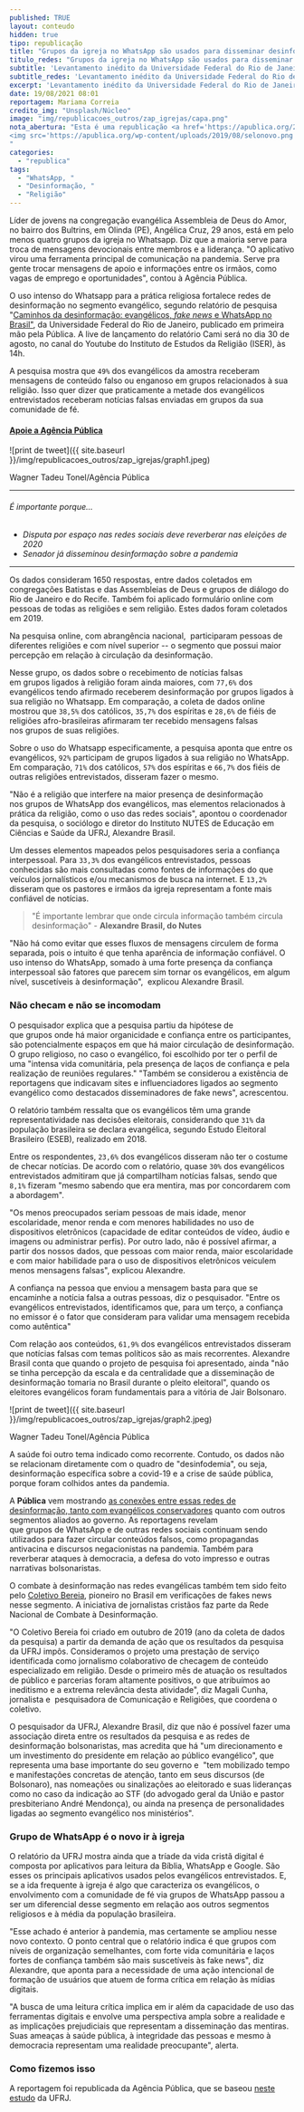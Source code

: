 ```yaml
---
published: TRUE
layout: conteudo
hidden: true
tipo: republicação
title: "Grupos da igreja no WhatsApp são usados para disseminar desinformação, revela pesquisa"
titulo_redes: "Grupos da igreja no WhatsApp são usados para disseminar desinformação"
subtitle: 'Levantamento inédito da Universidade Federal do Rio de Janeiro mostra os caminhos da desinformação entre religiosos'
subtitle_redes: 'Levantamento inédito da Universidade Federal do Rio de Janeiro mostra os caminhos da desinformação entre religiosos'
excerpt: 'Levantamento inédito da Universidade Federal do Rio de Janeiro mostra os caminhos da desinformação entre religiosos'
date: 19/08/2021 08:01
reportagem: Mariama Correia
credito_img: "Unsplash/Núcleo"
image: "img/republicacoes_outros/zap_igrejas/capa.png"
nota_abertura: "Esta é uma republicação <a href='https://apublica.org/2021/08/grupos-da-igreja-no-whatsapp-sao-usados-para-disseminar-desinformacao-revela-pesquisa/' target='_blank'>da Agência Pública</a>. <br><br>
<img src='https://apublica.org/wp-content/uploads/2019/08/selonovo.png' alt='selo ag publica'>
"
categories:
  - "republica"
tags:
  - "WhatsApp, "
  - "Desinformação, "
  - "Religião"
---
```


Líder de jovens na congregação evangélica Assembleia de Deus do Amor, no bairro dos Bultrins, em Olinda (PE), Angélica Cruz, 29 anos, está em pelo menos quatro grupos da igreja no Whatsapp. Diz que a maioria serve para troca de mensagens devocionais entre membros e a liderança. "O aplicativo virou uma ferramenta principal de comunicação na pandemia. Serve pra gente trocar mensagens de apoio e informações entre os irmãos, como vagas de emprego e oportunidades", contou à Agência Pública.

O uso intenso do Whatsapp para a prática religiosa fortalece redes de desinformação no segmento evangélico, segundo relatório de pesquisa "[Caminhos da desinformação: evangélicos, *fake news* e WhatsApp no Brasil"](https://www.nutes.ufrj.br/pesquisa/publicacoes/livros/), da Universidade Federal do Rio de Janeiro, publicado em primeira mão pela Pública. A live de lançamento do relatório Cami será no dia 30 de agosto, no canal do Youtube do Instituto de Estudos da Religião (ISER), às 14h.

A pesquisa mostra que `49%` dos evangélicos da amostra receberam mensagens de conteúdo falso ou enganoso em grupos relacionados à sua religião. Isso quer dizer que praticamente a metade dos evangélicos entrevistados receberam notícias falsas enviadas em grupos da sua comunidade de fé.

#### [Apoie a Agência Pública](https://aliados.apublica.org/)

![print de tweet]({{ site.baseurl }}/img/republicacoes_outros/zap_igrejas/graph1.jpeg)
<figcaption>Wagner Tadeu Tonel/Agência Pública</figcaption>

---

###### É importante porque...

- *Disputa por espaço nas redes sociais deve reverberar nas eleições de 2020*
- *Senador já disseminou desinformação sobre a pandemia*

---

Os dados consideram 1650 respostas, entre dados coletados em congregações Batistas e das Assembleias de Deus e grupos de diálogo do Rio de Janeiro e do Recife. Também foi aplicado formulário online com pessoas de todas as religiões e sem religião. Estes dados foram coletados em 2019. 

Na pesquisa online, com abrangência nacional,  participaram pessoas de diferentes religiões e com nível superior -- o segmento que possui maior percepção em relação à circulação da desinformação.

Nesse grupo, os dados sobre o recebimento de notícias falsas em grupos ligados à religião foram ainda maiores, com `77,6%` dos evangélicos tendo afirmado receberem desinformação por grupos ligados à sua religião no Whatsapp. Em comparação, a coleta de dados online mostrou que `38,5%` dos católicos, `35,7%` dos espíritas e `28,6%` de fiéis de religiões afro-brasileiras afirmaram ter recebido mensagens falsas nos grupos de suas religiões.

Sobre o uso do Whatsapp especificamente, a pesquisa aponta que entre os evangélicos, `92%` participam de grupos ligados à sua religião no WhatsApp. Em comparação, `71%` dos católicos, `57%` dos espíritas e `66,7%` dos fiéis de outras religiões entrevistados, disseram fazer o mesmo.

"Não é a religião que interfere na maior presença de desinformação nos grupos de WhatsApp dos evangélicos, mas elementos relacionados à prática da religião, como o uso das redes sociais", apontou o coordenador da pesquisa, o sociólogo e diretor do Instituto NUTES de Educação em Ciências e Saúde da UFRJ, Alexandre Brasil. 

Um desses elementos mapeados pelos pesquisadores seria a confiança interpessoal. Para `33,3%` dos evangélicos entrevistados, pessoas conhecidas são mais consultadas como fontes de informações do que veículos jornalísticos e/ou mecanismos de busca na internet. E `13,2%` disseram que os pastores e irmãos da igreja representam a fonte mais confiável de notícias.

> "É importante lembrar que onde circula informação também circula desinformação" - **Alexandre Brasil, do Nutes**

"Não há como evitar que esses fluxos de mensagens circulem de forma separada, pois o intuito é que tenha aparência de informação confiável. O uso intenso do WhatsApp, somado à uma forte presença da confiança interpessoal são fatores que parecem sim tornar os evangélicos, em algum nível, suscetíveis à desinformação",  explicou Alexandre Brasil. 

### Não checam e não se incomodam

O pesquisador explica que a pesquisa partiu da hipótese de que grupos onde há maior organicidade e confiança entre os participantes, são potencialmente espaços em que há maior circulação de desinformação. O grupo religioso, no caso o evangélico, foi escolhido por ter o perfil de uma "intensa vida comunitária, pela presença de laços de confiança e pela realização de reuniões regulares." "Também se considerou a existência de reportagens que indicavam sites e influenciadores ligados ao segmento evangélico como destacados disseminadores de fake news", acrescentou. 

O relatório também ressalta que os evangélicos têm uma grande representatividade nas decisões eleitorais, considerando que `31%` da população brasileira se declara evangélica, segundo Estudo Eleitoral Brasileiro (ESEB), realizado em 2018. 

Entre os respondentes, `23,6%` dos evangélicos disseram não ter o costume de checar notícias. De acordo com o relatório, quase `30%` dos evangélicos entrevistados admitiram que já compartilham notícias falsas, sendo que `8,1%` fizeram "mesmo sabendo que era mentira, mas por concordarem com a abordagem". 

"Os menos preocupados seriam pessoas de mais idade, menor escolaridade, menor renda e com menores habilidades no uso de dispositivos eletrônicos (capacidade de editar conteúdos de vídeo, áudio e imagens ou administrar perfis). Por outro lado, não é possível afirmar, a partir dos nossos dados, que pessoas com maior renda, maior escolaridade e com maior habilidade para o uso de dispositivos eletrônicos veiculem menos mensagens falsas", explicou Alexandre. 

A confiança na pessoa que enviou a mensagem basta para que se encaminhe a notícia falsa a outras pessoas, diz o pesquisador. "Entre os evangélicos entrevistados, identificamos que, para um terço, a confiança no emissor é o fator que consideram para validar uma mensagem recebida como autêntica"

Com relação aos conteúdos, `61,9%` dos evangélicos entrevistados disseram que notícias falsas com temas políticos são as mais recorrentes. Alexandre Brasil conta que quando o projeto de pesquisa foi apresentado, ainda "não se tinha percepção da escala e da centralidade que a disseminação de desinformação tomaria no Brasil durante o pleito eleitoral", quando os eleitores evangélicos foram fundamentais para a vitória de Jair Bolsonaro.

![print de tweet]({{ site.baseurl }}/img/republicacoes_outros/zap_igrejas/graph2.jpeg)
<figcaption>Wagner Tadeu Tonel/Agência Pública</figcaption>

A saúde foi outro tema indicado como recorrente. Contudo, os dados não se relacionam diretamente com o quadro de "desinfodemia", ou seja, desinformação específica sobre a covid-19 e a crise de saúde pública, porque foram colhidos antes da pandemia. 

A **Pública** vem mostrando [as conexões entre essas redes de desinformação, tanto com evangélicos conservadores](https://apublica.us8.list-manage.com/track/click?u=47bdda836f3b890e13c9f416d&id=214aabd4c2&e=e06aef279a) quanto com outros segmentos aliados ao governo. As reportagens revelam que grupos de WhatsApp e de outras redes sociais continuam sendo utilizados para fazer circular conteúdos falsos, como propagandas antivacina e discursos negacionistas na pandemia. Também para reverberar ataques à democracia, a defesa do voto impresso e outras narrativas bolsonaristas. 

O combate à desinformação nas redes evangélicas também tem sido feito pelo [Coletivo Bereia](https://apublica.us8.list-manage.com/track/click?u=47bdda836f3b890e13c9f416d&id=7a9bd70309&e=e06aef279a), pioneiro no Brasil em verificações de fakes news nesse segmento. A iniciativa de jornalistas cristãos faz parte da Rede Nacional de Combate à Desinformação.

"O Coletivo Bereia foi criado em outubro de 2019 (ano da coleta de dados da pesquisa) a partir da demanda de ação que os resultados da pesquisa da UFRJ impôs. Consideramos o projeto uma prestação de serviço identificada como jornalismo colaborativo de checagem de conteúdo especializado em religião. Desde o primeiro mês de atuação os resultados de público e parcerias foram altamente positivos, o que atribuímos ao ineditismo e a extrema relevância desta atividade", diz Magali Cunha, jornalista e  pesquisadora de Comunicação e Religiões, que coordena o coletivo. 

O pesquisador da UFRJ, Alexandre Brasil, diz que não é possível fazer uma associação direta entre os resultados da pesquisa e as redes de desinformação bolsonaristas, mas acredita que há "um direcionamento e um investimento do presidente em relação ao público evangélico", que representa uma base importante do seu governo e  "tem mobilizado tempo e manifestações concretas de atenção, tanto em seus discursos (de Bolsonaro), nas nomeações ou sinalizações ao eleitorado e suas lideranças como no caso da indicação ao STF (do advogado geral da União e pastor presbiteriano André Mendonça), ou ainda na presença de personalidades ligadas ao segmento evangélico nos ministérios". 

### Grupo de WhatsApp é o novo ir à igreja

O relatório da UFRJ mostra ainda que a tríade da vida cristã digital é composta por aplicativos para leitura da Bíblia, WhatsApp e Google. São esses os principais aplicativos usados pelos evangélicos entrevistados. E, se a ida frequente à igreja é algo que caracteriza os evangélicos, o envolvimento com a comunidade de fé via grupos de WhatsApp passou a ser um diferencial desse segmento em relação aos outros segmentos religiosos e à média da população brasileira. 

"Esse achado é anterior à pandemia, mas certamente se ampliou nesse novo contexto. O ponto central que o relatório indica é que grupos com níveis de organização semelhantes, com forte vida comunitária e laços fortes de confiança também são mais suscetíveis às fake news", diz Alexandre, que aponta para a necessidade de uma ação intencional de formação de usuários que atuem de forma crítica em relação às mídias digitais.

"A busca de uma leitura crítica implica em ir além da capacidade de uso das ferramentas digitais e envolve uma perspectiva ampla sobre a realidade e as implicações prejudiciais que representam a disseminação das mentiras. Suas ameaças à saúde pública, à integridade das pessoas e mesmo à democracia representam uma realidade preocupante", alerta.

### Como fizemos isso

A reportagem foi republicada da Agência Pública, que se baseou [neste estudo](https://drive.google.com/file/d/1xl-5aqKfXmYeSPctboBoNqFzj_21yRHO/view) da UFRJ.  
